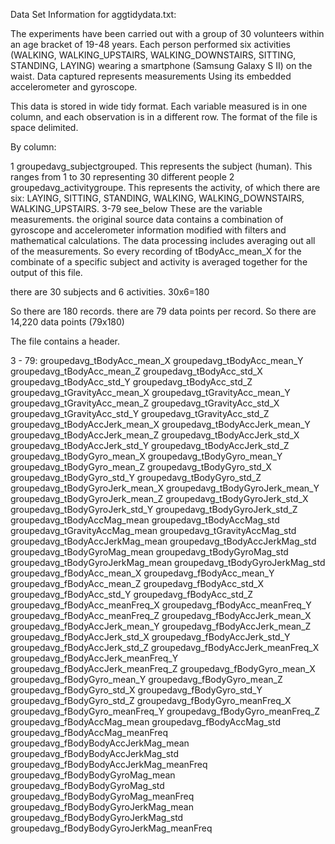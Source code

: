 Data Set Information for aggtidydata.txt:

The experiments have been carried out with a group of 30 volunteers within an age bracket of 19-48 years. Each person performed six activities (WALKING, WALKING_UPSTAIRS, WALKING_DOWNSTAIRS, SITTING, STANDING, LAYING) wearing a smartphone (Samsung Galaxy S II) on the waist. Data captured represents measurements Using its embedded accelerometer and gyroscope.

This data is stored in wide tidy format.  Each variable measured is in one column, and each observation is in a different row.  The format of the file is space delimited.

By column:

1	groupedavg_subjectgrouped.	This represents the subject (human).  This ranges from 1 to 30 representing 30 different people
2	groupedavg_activitygroupe.	This represents the activity, of which there are six: LAYING, SITTING, STANDING, WALKING, WALKING_DOWNSTAIRS, WALKING_UPSTAIRS.
3-79	see_below			These are the variable measurements.  the original source data contains a combination of gyroscope and accelerometer information modified with filters and mathematical calculations.  The data processing includes averaging out all of the measurements.  So every recording of tBodyAcc_mean_X for the combinate of a specific subject and activity is averaged together for the output of this file.

there are 30 subjects and 6 activities.
30x6=180

So there are 180 records.
there are 79 data points per record.
So there are 14,220 data points (79x180)

The file contains a header.



3 - 79:
groupedavg_tBodyAcc_mean_X
groupedavg_tBodyAcc_mean_Y
groupedavg_tBodyAcc_mean_Z
groupedavg_tBodyAcc_std_X
groupedavg_tBodyAcc_std_Y
groupedavg_tBodyAcc_std_Z
groupedavg_tGravityAcc_mean_X
groupedavg_tGravityAcc_mean_Y
groupedavg_tGravityAcc_mean_Z
groupedavg_tGravityAcc_std_X
groupedavg_tGravityAcc_std_Y
groupedavg_tGravityAcc_std_Z
groupedavg_tBodyAccJerk_mean_X
groupedavg_tBodyAccJerk_mean_Y
groupedavg_tBodyAccJerk_mean_Z
groupedavg_tBodyAccJerk_std_X
groupedavg_tBodyAccJerk_std_Y
groupedavg_tBodyAccJerk_std_Z
groupedavg_tBodyGyro_mean_X
groupedavg_tBodyGyro_mean_Y
groupedavg_tBodyGyro_mean_Z
groupedavg_tBodyGyro_std_X
groupedavg_tBodyGyro_std_Y
groupedavg_tBodyGyro_std_Z
groupedavg_tBodyGyroJerk_mean_X
groupedavg_tBodyGyroJerk_mean_Y
groupedavg_tBodyGyroJerk_mean_Z
groupedavg_tBodyGyroJerk_std_X
groupedavg_tBodyGyroJerk_std_Y
groupedavg_tBodyGyroJerk_std_Z
groupedavg_tBodyAccMag_mean
groupedavg_tBodyAccMag_std
groupedavg_tGravityAccMag_mean
groupedavg_tGravityAccMag_std
groupedavg_tBodyAccJerkMag_mean
groupedavg_tBodyAccJerkMag_std
groupedavg_tBodyGyroMag_mean
groupedavg_tBodyGyroMag_std
groupedavg_tBodyGyroJerkMag_mean
groupedavg_tBodyGyroJerkMag_std
groupedavg_fBodyAcc_mean_X
groupedavg_fBodyAcc_mean_Y
groupedavg_fBodyAcc_mean_Z
groupedavg_fBodyAcc_std_X
groupedavg_fBodyAcc_std_Y
groupedavg_fBodyAcc_std_Z
groupedavg_fBodyAcc_meanFreq_X
groupedavg_fBodyAcc_meanFreq_Y
groupedavg_fBodyAcc_meanFreq_Z
groupedavg_fBodyAccJerk_mean_X
groupedavg_fBodyAccJerk_mean_Y
groupedavg_fBodyAccJerk_mean_Z
groupedavg_fBodyAccJerk_std_X
groupedavg_fBodyAccJerk_std_Y
groupedavg_fBodyAccJerk_std_Z
groupedavg_fBodyAccJerk_meanFreq_X
groupedavg_fBodyAccJerk_meanFreq_Y
groupedavg_fBodyAccJerk_meanFreq_Z
groupedavg_fBodyGyro_mean_X
groupedavg_fBodyGyro_mean_Y
groupedavg_fBodyGyro_mean_Z
groupedavg_fBodyGyro_std_X
groupedavg_fBodyGyro_std_Y
groupedavg_fBodyGyro_std_Z
groupedavg_fBodyGyro_meanFreq_X
groupedavg_fBodyGyro_meanFreq_Y
groupedavg_fBodyGyro_meanFreq_Z
groupedavg_fBodyAccMag_mean
groupedavg_fBodyAccMag_std
groupedavg_fBodyAccMag_meanFreq
groupedavg_fBodyBodyAccJerkMag_mean
groupedavg_fBodyBodyAccJerkMag_std
groupedavg_fBodyBodyAccJerkMag_meanFreq
groupedavg_fBodyBodyGyroMag_mean
groupedavg_fBodyBodyGyroMag_std
groupedavg_fBodyBodyGyroMag_meanFreq
groupedavg_fBodyBodyGyroJerkMag_mean
groupedavg_fBodyBodyGyroJerkMag_std
groupedavg_fBodyBodyGyroJerkMag_meanFreq
